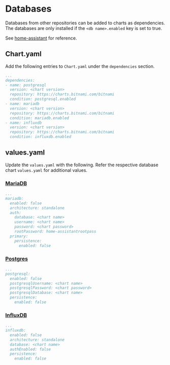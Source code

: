 # Databases

Databases from other repositories can be added to charts as dependencies. The databases are only installed if the `<db name>.enabled` key is set to true.

See [home-assistant](https://github.com/k8s-at-home/charts/tree/master/charts/home-assistant) for reference.

## Chart.yaml

Add the following entries to `Chart.yaml` under the `dependencies` section.

```yaml
...
dependencies:
- name: postgresql
  version: <chart version>
  repository: https://charts.bitnami.com/bitnami
  condition: postgresql.enabled
- name: mariadb
  version: <chart version>
  repository: https://charts.bitnami.com/bitnami
  condition: mariadb.enabled
- name: influxdb
  version: <chart version>
  repository: https://charts.bitnami.com/bitnami
  condition: influxdb.enabled
```

## values.yaml

Update the `values.yaml` with the following. Refer the respective database chart `values.yaml` for additional values.

### [MariaDB](https://github.com/bitnami/charts/tree/master/bitnami/mariadb)

```yaml
...
mariadb:
  enabled: false
  architecture: standalone
  auth:
    database: <chart name>
    username: <chart name>
    password: <chart password>
    rootPassword: home-assistantrootpass
  primary:
    persistence:
      enabled: false
```

### [Postgres](https://github.com/bitnami/charts/tree/master/bitnami/postgresql)

```yaml
...
postgresql:
  enabled: false
  postgresqlUsername: <chart name>
  postgresqlPassword: <chart password>
  postgresqlDatabase: <chart name>
  persistence:
    enabled: false
```

### [InfluxDB](https://github.com/bitnami/charts/tree/master/bitnami/influxdb)

```yaml
...
influxdb:
  enabled: false
  architecture: standalone
  database: <chart name>
  authEnabled: false
  persistence:
    enabled: false
```
